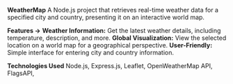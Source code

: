 **WeatherMap**
A Node.js project that retrieves real-time weather data for a specified city and country, presenting it on an interactive world map.

**Features →**
**Weather Information:** Get the latest weather details, including temperature, description, and more. 
**Global Visualization:** View the selected location on a world map for a geographical perspective. 
**User-Friendly:** Simple interface for entering city and country information.

**Technologies Used**
Node.js,
Express.js,
Leaflet,
OpenWeatherMap API,
FlagsAPI,

